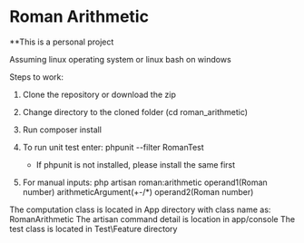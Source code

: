 # Roman Arithmetic
**This is a personal project

Assuming linux operating system or linux bash on windows

Steps to work: 
1) Clone the repository or download the zip
2) Change directory to the cloned folder (cd roman_arithmetic)
3) Run composer install
4) To run unit test enter: phpunit --filter RomanTest
    * If phpunit is not installed, please install the same first
    
5) For manual inputs: php artisan roman:arithmetic operand1(Roman number) arithmeticArgument(\+\-\/\*) operand2(Roman number)

The computation class is located in App directory with class name as: RomanArithmetic
The artisan command detail is location in app/console
The test class is located in Test\Feature directory
